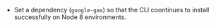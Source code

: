 * Set a dependency (`google-gax`) so that the CLI coontinues to install successfully on Node 8 environments.
